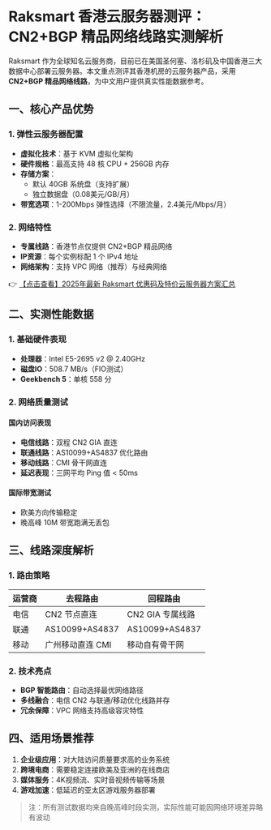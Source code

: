 # Raksmart 香港云服务器测评：CN2+BGP 精品网络线路实测解析

Raksmart 作为全球知名云服务商，目前已在美国圣何塞、洛杉矶及中国香港三大数据中心部署云服务器。本文重点测评其香港机房的云服务器产品，采用**CN2+BGP 精品网络线路**，为中文用户提供真实性能数据参考。

## 一、核心产品优势

### 1. 弹性云服务器配置
- **虚拟化技术**：基于 KVM 虚拟化架构
- **硬件规格**：最高支持 48 核 CPU + 256GB 内存
- **存储方案**：
  - 默认 40GB 系统盘（支持扩展）
  - 独立数据盘（0.08美元/GB/月）
- **带宽选项**：1-200Mbps 弹性选择（不限流量，2.4美元/Mbps/月）

### 2. 网络特性
- **专属线路**：香港节点仅提供 CN2+BGP 精品网络
- **IP资源**：每个实例标配 1 个 IPv4 地址
- **网络架构**：支持 VPC 网络（推荐）与经典网络

👉 [【点击查看】2025年最新 Raksmart 优惠码及特价云服务器方案汇总](https://bit.ly/raksmart)

## 二、实测性能数据

### 1. 基础硬件表现
- **处理器**：Intel E5-2695 v2 @ 2.40GHz
- **磁盘IO**：508.7 MB/s（FIO测试）
- **Geekbench 5**：单核 558 分

### 2. 网络质量测试
#### 国内访问表现
- **电信线路**：双程 CN2 GIA 直连
- **联通线路**：AS10099+AS4837 优化路由
- **移动线路**：CMI 骨干网直连
- **延迟表现**：三网平均 Ping 值 < 50ms

#### 国际带宽测试
- 欧美方向传输稳定
- 晚高峰 10M 带宽跑满无丢包

## 三、线路深度解析

### 1. 路由策略
| 运营商 | 去程路由          | 回程路由          |
|--------|-------------------|-------------------|
| 电信   | CN2 节点直连      | CN2 GIA 专属线路  |
| 联通   | AS10099+AS4837    | AS10099+AS4837    |
| 移动   | 广州移动直连 CMI  | 移动自有骨干网    |

### 2. 技术亮点
- **BGP 智能路由**：自动选择最优网络路径
- **多线融合**：电信 CN2 与联通/移动优化线路并存
- **冗余保障**：VPC 网络支持高级容灾特性

## 四、适用场景推荐
1. **企业级应用**：对大陆访问质量要求高的业务系统
2. **跨境电商**：需要稳定连接欧美及亚洲的在线商店
3. **媒体服务**：4K视频流、实时音视频传输等场景
4. **游戏加速**：低延迟的亚太区游戏服务器部署

> 注：所有测试数据均来自晚高峰时段实测，实际性能可能因网络环境差异略有波动